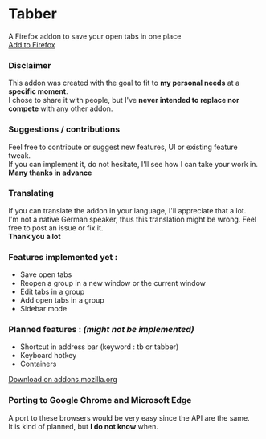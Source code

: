 # Tabber
A Firefox addon to save your open tabs in one place  
[Add to Firefox](https://addons.mozilla.org/firefox/addon/tabber)

### Disclaimer 
This addon was created with the goal to fit to **my personal needs** at a **specific moment**.  
I chose to share it with people, but I've **never intended to replace nor compete** with any other addon.  

### Suggestions / contributions
Feel free to contribute or suggest new features, UI or existing feature tweak.  
If you can implement it, do not hesitate, I'll see how I can take your work in.  
**Many thanks in advance**

### Translating
If you can translate the addon in your language, I'll appreciate that a lot.  
I'm not a native German speaker, thus this translation might be wrong. Feel free to post an issue or fix it.  
**Thank you a lot**

### Features implemented yet :
* Save open tabs
* Reopen a group in a new window or the current window
* Edit tabs in a group
* Add open tabs in a group
* Sidebar mode

### Planned features : *(might not be implemented)*
* Shortcut in address bar (keyword : tb or tabber)
* Keyboard hotkey
* Containers

[Download on addons.mozilla.org](https://addons.mozilla.org/firefox/addon/tabber)

### Porting to Google Chrome and Microsoft Edge
A port to these browsers would be very easy since the API are the same.  
It is kind of planned, but **I do not know** when.
